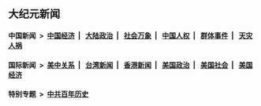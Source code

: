 ## 大纪元新闻

#### 中国新闻 &nbsp;>&nbsp; [中国经济](indexes/ncid283/README.md?08052045) &nbsp;| &nbsp; [大陆政治](indexes/ncid277/README.md?08052045) &nbsp;| &nbsp; [社会万象](indexes/ncid282/README.md?08052045) &nbsp;| &nbsp; [中国人权](indexes/ncid278/README.md?08052045) &nbsp;| &nbsp; [群体事件](indexes/ncid279/README.md?08052045) &nbsp;| &nbsp; [天灾人祸](indexes/ncid280/README.md?08052045)

#### 国际新闻 &nbsp;>&nbsp; [美中关系](indexes/nf1412576/README.md?08052045) &nbsp;| &nbsp; [台湾新闻](indexes/ncid1349361/README.md?08052045) &nbsp;| &nbsp; [香港新闻](indexes/ncid1349362/README.md?08052045) &nbsp;| &nbsp; [美国政治](indexes/ncid1078159/README.md?08052045) &nbsp;| &nbsp; [美国社会](indexes/ncid1078160/README.md?08052045) &nbsp;| &nbsp; [美国经济](indexes/ncid1078158/README.md?08052045)

#### 特别专题 &nbsp;>&nbsp; [中共百年历史](https://github.com/easy2view/epoch-special/blob/master/README.md?08052045)  
